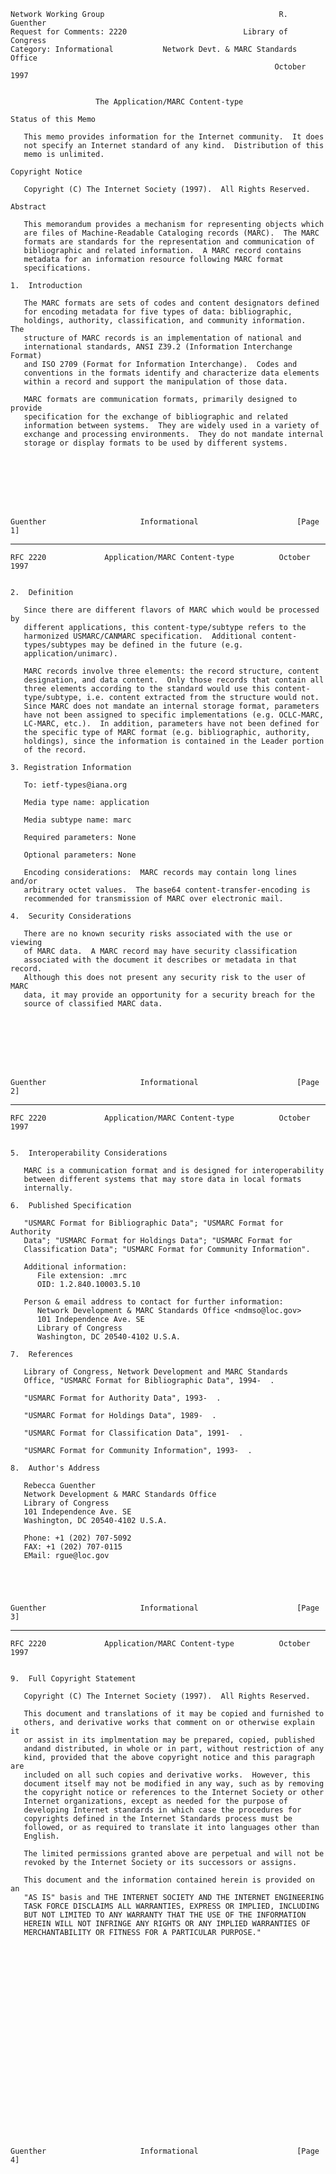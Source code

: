     Network Working Group                                       R. Guenther
    Request for Comments: 2220                          Library of Congress
    Category: Informational           Network Devt. & MARC Standards Office
                                                               October 1997


                       The Application/MARC Content-type

    Status of this Memo

       This memo provides information for the Internet community.  It does
       not specify an Internet standard of any kind.  Distribution of this
       memo is unlimited.

    Copyright Notice

       Copyright (C) The Internet Society (1997).  All Rights Reserved.

    Abstract

       This memorandum provides a mechanism for representing objects which
       are files of Machine-Readable Cataloging records (MARC).  The MARC
       formats are standards for the representation and communication of
       bibliographic and related information.  A MARC record contains
       metadata for an information resource following MARC format
       specifications.

    1.  Introduction

       The MARC formats are sets of codes and content designators defined
       for encoding metadata for five types of data: bibliographic,
       holdings, authority, classification, and community information.  The
       structure of MARC records is an implementation of national and
       international standards, ANSI Z39.2 (Information Interchange Format)
       and ISO 2709 (Format for Information Interchange).  Codes and
       conventions in the formats identify and characterize data elements
       within a record and support the manipulation of those data.

       MARC formats are communication formats, primarily designed to provide
       specification for the exchange of bibliographic and related
       information between systems.  They are widely used in a variety of
       exchange and processing environments.  They do not mandate internal
       storage or display formats to be used by different systems.








    Guenther                     Informational                      [Page 1]

------------------------------------------------------------------------

``` newpage
RFC 2220             Application/MARC Content-type          October 1997


2.  Definition

   Since there are different flavors of MARC which would be processed by
   different applications, this content-type/subtype refers to the
   harmonized USMARC/CANMARC specification.  Additional content-
   types/subtypes may be defined in the future (e.g.
   application/unimarc).

   MARC records involve three elements: the record structure, content
   designation, and data content.  Only those records that contain all
   three elements according to the standard would use this content-
   type/subtype, i.e. content extracted from the structure would not.
   Since MARC does not mandate an internal storage format, parameters
   have not been assigned to specific implementations (e.g. OCLC-MARC,
   LC-MARC, etc.).  In addition, parameters have not been defined for
   the specific type of MARC format (e.g. bibliographic, authority,
   holdings), since the information is contained in the Leader portion
   of the record.

3. Registration Information

   To: ietf-types@iana.org

   Media type name: application

   Media subtype name: marc

   Required parameters: None

   Optional parameters: None

   Encoding considerations:  MARC records may contain long lines and/or
   arbitrary octet values.  The base64 content-transfer-encoding is
   recommended for transmission of MARC over electronic mail.

4.  Security Considerations

   There are no known security risks associated with the use or viewing
   of MARC data.  A MARC record may have security classification
   associated with the document it describes or metadata in that record.
   Although this does not present any security risk to the user of MARC
   data, it may provide an opportunity for a security breach for the
   source of classified MARC data.








Guenther                     Informational                      [Page 2]
```

------------------------------------------------------------------------

``` newpage
RFC 2220             Application/MARC Content-type          October 1997


5.  Interoperability Considerations

   MARC is a communication format and is designed for interoperability
   between different systems that may store data in local formats
   internally.

6.  Published Specification

   "USMARC Format for Bibliographic Data"; "USMARC Format for Authority
   Data"; "USMARC Format for Holdings Data"; "USMARC Format for
   Classification Data"; "USMARC Format for Community Information".

   Additional information:
      File extension: .mrc
      OID: 1.2.840.10003.5.10

   Person & email address to contact for further information:
      Network Development & MARC Standards Office <ndmso@loc.gov>
      101 Independence Ave. SE
      Library of Congress
      Washington, DC 20540-4102 U.S.A.

7.  References

   Library of Congress, Network Development and MARC Standards
   Office, "USMARC Format for Bibliographic Data", 1994-  .

   "USMARC Format for Authority Data", 1993-  .

   "USMARC Format for Holdings Data", 1989-  .

   "USMARC Format for Classification Data", 1991-  .

   "USMARC Format for Community Information", 1993-  .

8.  Author's Address

   Rebecca Guenther
   Network Development & MARC Standards Office
   Library of Congress
   101 Independence Ave. SE
   Washington, DC 20540-4102 U.S.A.

   Phone: +1 (202) 707-5092
   FAX: +1 (202) 707-0115
   EMail: rgue@loc.gov





Guenther                     Informational                      [Page 3]
```

------------------------------------------------------------------------

``` newpage
RFC 2220             Application/MARC Content-type          October 1997


9.  Full Copyright Statement

   Copyright (C) The Internet Society (1997).  All Rights Reserved.

   This document and translations of it may be copied and furnished to
   others, and derivative works that comment on or otherwise explain it
   or assist in its implmentation may be prepared, copied, published
   andand distributed, in whole or in part, without restriction of any
   kind, provided that the above copyright notice and this paragraph are
   included on all such copies and derivative works.  However, this
   document itself may not be modified in any way, such as by removing
   the copyright notice or references to the Internet Society or other
   Internet organizations, except as needed for the purpose of
   developing Internet standards in which case the procedures for
   copyrights defined in the Internet Standards process must be
   followed, or as required to translate it into languages other than
   English.

   The limited permissions granted above are perpetual and will not be
   revoked by the Internet Society or its successors or assigns.

   This document and the information contained herein is provided on an
   "AS IS" basis and THE INTERNET SOCIETY AND THE INTERNET ENGINEERING
   TASK FORCE DISCLAIMS ALL WARRANTIES, EXPRESS OR IMPLIED, INCLUDING
   BUT NOT LIMITED TO ANY WARRANTY THAT THE USE OF THE INFORMATION
   HEREIN WILL NOT INFRINGE ANY RIGHTS OR ANY IMPLIED WARRANTIES OF
   MERCHANTABILITY OR FITNESS FOR A PARTICULAR PURPOSE."
























Guenther                     Informational                      [Page 4]
```
